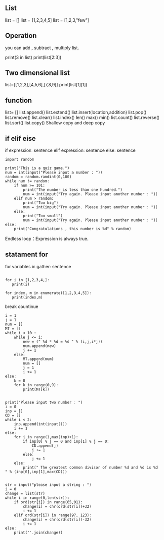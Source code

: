 ## List

list = []
list = [1,2,3,4,5]
list = [1,2,3,"few"]

## Operation
you can add , subtract , multiply list.

print(3 in list)
print(list[2:3])

## Two dimensional list
list=[[1,2,3],[4,5,6],[7,8,9]]
print(list[1][1])

## function

list= []
list.append()
list.extend()
list.insert(location,addition)
list.pop()
list.remove()
list.clear()
list.index()
len()
max()
min()
list.count()
list.reverse()
list.sort()
list.copy()  Shallow copy and deep copy

## if elif eise

if expression:
   sentence
   elif expression:
    sentence
   else:
    sentence
    
```
import random

print("This is a quiz game.")
num = int(input("Please input a number : "))
random = random.randint(0,100)
while num != random:
    if num >= 101:
        print("The number is less than one hundred.")
        num = int(input("Try again. Please input another number : "))
    elif num > random:
        print("Too big")
        num = int(input("Try again. Please input another number : "))
    else:
        print("Too small")
        num = int(input("Try again. Please input another number : "))
else:
    print("Congratulations , this number is %d" % random)
```

Endless loop：Expression is always true.

## statament for

for variables in gather:
    sentence

```

for i in [1,2,3,4,]:
   print(i)
```

```
for index, m in enumerate([1,2,3,4,5]):
   print(index,m)
```

break
countinue

```
i = 1
j = 1
num = []
MT = []
while i < 10 :
    while j <= i:
        new = (" %d * %d = %d " % (i,j,i*j))
        num.append(new)
        j += 1
    else:
        MT.append(num)
        num = []
        j = 1
        i += 1
else:
    k = 0
    for k in range(0,9):
        print(MT[k])
```

```

print("Please input two number : ")
i = 0
inp = []
CD = []
while i < 2:
    inp.append(int(input()))
    i += 1
else:
    for j in range(1,max(inp)+1):
        if inp[0] % j == 0 and inp[1] % j == 0:
            CD.append(j)
            j += 1
        else:
            j += 1
    else:
        print(" The greatest common divisor of number %d and %d is %d " % (inp[0],inp[1],max(CD)))

```

```

str = input("please input a string : ")
i = 0
change = list(str)
while i in range(0,len(str)):
    if ord(str[i]) in range(65,91):
        change[i] = chr(ord(str[i])+32)
        i += 1
    elif ord(str[i]) in range(97, 123):
        change[i] = chr(ord(str[i])-32)
        i += 1
else:
    print(''.join(change))

```
